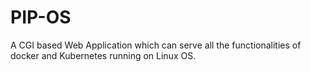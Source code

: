 # PIP-OS

A CGI based Web Application which can serve all the functionalities of docker and Kubernetes running on Linux OS.
